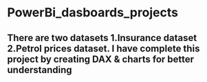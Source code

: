 # PowerBi_dasboards_projects

## There are two datasets 1.Insurance dataset 2.Petrol prices dataset. I have complete this project by creating DAX & charts for better understanding 
